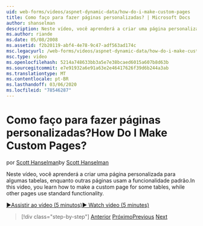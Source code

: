 ```yaml
---
uid: web-forms/videos/aspnet-dynamic-data/how-do-i-make-custom-pages
title: Como faço para fazer páginas personalizadas? | Microsoft Docs
author: shanselman
description: Neste vídeo, você aprenderá a criar uma página personalizada para algumas tabelas, enquanto outras páginas usam a funcionalidade padrão.
ms.author: riande
ms.date: 05/08/2008
ms.assetid: f2b20119-abf4-4e78-9c47-adf563ad174c
msc.legacyurl: /web-forms/videos/aspnet-dynamic-data/how-do-i-make-custom-pages
msc.type: video
ms.openlocfilehash: 5214a748633bb3a5e7e38bcaed6015a607b8d63b
ms.sourcegitcommit: e7e91932a6e91a63e2e46417626f39d6b244a3ab
ms.translationtype: MT
ms.contentlocale: pt-BR
ms.lasthandoff: 03/06/2020
ms.locfileid: "78546287"
---
```

# <a name="how-do-i-make-custom-pages"></a><span data-ttu-id="58065-104">Como faço para fazer páginas personalizadas?</span><span class="sxs-lookup"><span data-stu-id="58065-104">How Do I Make Custom Pages?</span></span>

<span data-ttu-id="58065-105">por [Scott Hanselman](https://github.com/shanselman)</span><span class="sxs-lookup"><span data-stu-id="58065-105">by [Scott Hanselman](https://github.com/shanselman)</span></span>

<span data-ttu-id="58065-106">Neste vídeo, você aprenderá a criar uma página personalizada para algumas tabelas, enquanto outras páginas usam a funcionalidade padrão.</span><span class="sxs-lookup"><span data-stu-id="58065-106">In this video, you learn how to make a custom page for some tables, while other pages use standard functionality.</span></span>

[<span data-ttu-id="58065-107">&#9654;Assistir ao vídeo (5 minutos)</span><span class="sxs-lookup"><span data-stu-id="58065-107">&#9654; Watch video (5 minutes)</span></span>](https://channel9.msdn.com/Blogs/ASP-NET-Site-Videos/how-do-i-make-custom-pages)

> [!div class="step-by-step"]
> <span data-ttu-id="58065-108">[Anterior](how-do-i-handle-business-logic-exceptions.md)
> [Próximo](how-do-i-display-unknown-datatypes.md)</span><span class="sxs-lookup"><span data-stu-id="58065-108">[Previous](how-do-i-handle-business-logic-exceptions.md)
[Next](how-do-i-display-unknown-datatypes.md)</span></span>
